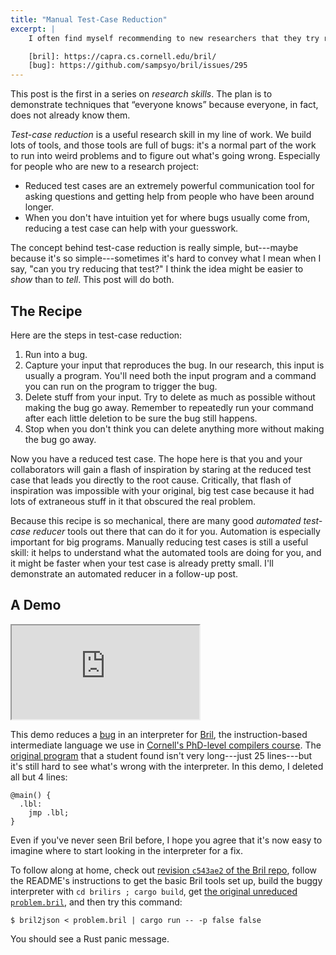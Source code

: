 ```yaml
---
title: "Manual Test-Case Reduction"
excerpt: |
    I often find myself recommending to new researchers that they try reducing a buggy test case to understand a problem better. To better explain what I mean by that, I recorded a little video of myself reducing a test for a [bug][] in a [Bril][] interpreter.

    [bril]: https://capra.cs.cornell.edu/bril/
    [bug]: https://github.com/sampsyo/bril/issues/295
---
```

<aside>
This post is the first in a series on <em>research skills</em>.
The plan is to demonstrate techniques that &ldquo;everyone knows&rdquo; because everyone, in fact, does not already know them.
</aside>

*Test-case reduction* is a useful research skill in my line of work.
We build lots of tools, and those tools are full of bugs: it's a normal part of the work to run into weird problems and to figure out what's going wrong.
Especially for people who are new to a research project:

* Reduced test cases are an extremely powerful communication tool for asking questions and getting help from people who have been around longer.
* When you don't have intuition yet for where bugs usually come from, reducing a test case can help with your guesswork.

The concept behind test-case reduction is really simple, but---maybe because it's so simple---sometimes it's hard to convey what I mean when I say, "can you try reducing that test?"
I think the idea might be easier to *show* than to *tell*.
This post will do both.

## The Recipe

Here are the steps in test-case reduction:

1. Run into a bug.
2. Capture your input that reproduces the bug. In our research, this input is usually a program. You'll need both the input program and a command you can run on the program to trigger the bug.
3. Delete stuff from your input. Try to delete as much as possible without making the bug go away. Remember to repeatedly run your command after each little deletion to be sure the bug still happens.
4. Stop when you don't think you can delete anything more without making the bug go away.

Now you have a reduced test case.
The hope here is that you and your collaborators will gain a flash of inspiration by staring at the reduced test case that leads you directly to the root cause.
Critically, that flash of inspiration was impossible with your original, big test case because it had lots of extraneous stuff in it that obscured the real problem.

Because this recipe is so mechanical, there are many good *automated test-case reducer* tools out there that can do it for you.
Automation is especially important for big programs.
Manually reducing test cases is still a useful skill: it helps to understand what the automated tools are doing for you, and it might be faster when your test case is already pretty small.
I'll demonstrate an automated reducer in a follow-up post.

## A Demo

<div class="embed">
  <iframe src="https://cdnapisec.kaltura.com/p/520801/sp/52080100/embedIframeJs/uiconf_id/31230141/partner_id/520801?iframeembed=true&entry_id=1_65qzqqcd" allowfullscreen></iframe>
</div>

This demo reduces a [bug][] in an interpreter for [Bril][], the instruction-based intermediate language we use in [Cornell's PhD-level compilers course][cs6120].
The [original program][program] that a student found isn't very long---just 25 lines---but it's still hard to see what's wrong with the interpreter.
In this demo, I deleted all but 4 lines:

    @main() {
      .lbl:
        jmp .lbl;
    }

Even if you've never seen Bril before, I hope you agree that it's now easy to imagine where to start looking in the interpreter for a fix.

To follow along at home, check out [revision `c543ae2` of the Bril repo][rev],
follow the README's instructions to get the basic Bril tools set up,
build the buggy interpreter with `cd brilirs ; cargo build`,
get [the original unreduced `problem.bril`][program],
and then try this command:

    $ bril2json < problem.bril | cargo run -- -p false false

You should see a Rust panic message.

[bril]: https://capra.cs.cornell.edu/bril/
[bug]: https://github.com/sampsyo/bril/issues/295
[cs6120]: https://www.cs.cornell.edu/courses/cs6120/2023fa/
[rev]: https://github.com/sampsyo/bril/tree/c543ae2f253f32c6e59580ce1e843f6a2d86a9da
[program]: https://gist.github.com/sampsyo/681f9b5d5dfe5b5c0bf1cca51fa55a5a
